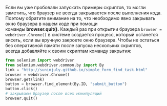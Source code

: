 Если вы уже пробовали запускать примеры скриптов, то могли заметить, что браузер не всегда закрывается после выполнения кода. Поэтому обратите внимание на то, что необходимо явно закрывать окно браузера в нашем коде при помощи команды **browser.quit().** Каждый раз при открытии браузера `browser = webdriver.Chrome()` в системе создается процесс, который останется висеть, если вы вручную закроете окно браузера. Чтобы не остаться без оперативной памяти после запуска нескольких скриптов, всегда добавляйте к своим скриптам команду закрытия:
```python
from selenium import webdriver 
from selenium.webdriver.common.by import By 
link = "http://suninjuly.github.io/simple_form_find_task.html" 
browser = webdriver.Chrome() 
browser.get(link) 
button = browser.find_element(By.ID, "submit_button") 
button.click() 
# закрываем браузер после всех манипуляций 
browser.quit()
```